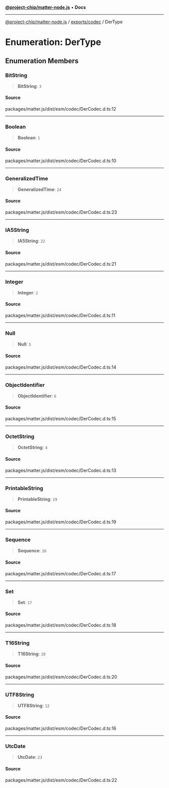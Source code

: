 [**@project-chip/matter-node.js**](../../../README.md) • **Docs**

***

[@project-chip/matter-node.js](../../../modules.md) / [exports/codec](../README.md) / DerType

# Enumeration: DerType

## Enumeration Members

### BitString

> **BitString**: `3`

#### Source

packages/matter.js/dist/esm/codec/DerCodec.d.ts:12

***

### Boolean

> **Boolean**: `1`

#### Source

packages/matter.js/dist/esm/codec/DerCodec.d.ts:10

***

### GeneralizedTime

> **GeneralizedTime**: `24`

#### Source

packages/matter.js/dist/esm/codec/DerCodec.d.ts:23

***

### IA5String

> **IA5String**: `22`

#### Source

packages/matter.js/dist/esm/codec/DerCodec.d.ts:21

***

### Integer

> **Integer**: `2`

#### Source

packages/matter.js/dist/esm/codec/DerCodec.d.ts:11

***

### Null

> **Null**: `5`

#### Source

packages/matter.js/dist/esm/codec/DerCodec.d.ts:14

***

### ObjectIdentifier

> **ObjectIdentifier**: `6`

#### Source

packages/matter.js/dist/esm/codec/DerCodec.d.ts:15

***

### OctetString

> **OctetString**: `4`

#### Source

packages/matter.js/dist/esm/codec/DerCodec.d.ts:13

***

### PrintableString

> **PrintableString**: `19`

#### Source

packages/matter.js/dist/esm/codec/DerCodec.d.ts:19

***

### Sequence

> **Sequence**: `16`

#### Source

packages/matter.js/dist/esm/codec/DerCodec.d.ts:17

***

### Set

> **Set**: `17`

#### Source

packages/matter.js/dist/esm/codec/DerCodec.d.ts:18

***

### T16String

> **T16String**: `20`

#### Source

packages/matter.js/dist/esm/codec/DerCodec.d.ts:20

***

### UTF8String

> **UTF8String**: `12`

#### Source

packages/matter.js/dist/esm/codec/DerCodec.d.ts:16

***

### UtcDate

> **UtcDate**: `23`

#### Source

packages/matter.js/dist/esm/codec/DerCodec.d.ts:22
